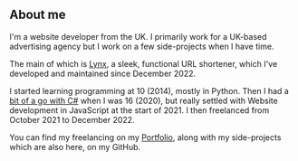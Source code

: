 ## About me

I'm a website developer from the UK. I primarily work for a UK-based advertising agency but I work on a few side-projects when I have time.

The main of which is [Lynx](https://github.com/Lynx-Shortener/Lynx), a sleek, functional URL shortener, which I've developed and maintained since December 2022.

I started learning programming at 10 (2014), mostly in Python. Then I had a [bit of a go with C#](https://github.com/JackBailey?tab=repositories&language=c%23) when I was 16 (2020), but really settled with Website development in JavaScript at the start of 2021. I then freelanced from October 2021 to December 2022.

You can find my freelancing on my [Portfolio](https://jackbailey.dev), along with my side-projects which are also here, on my GitHub.
